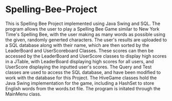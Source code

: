 # Spelling-Bee-Project
This is Spelling Bee Project implemented using Java Swing and SQL.
The program allows the user to play a Spelling Bee Game similar to New York Time's Spelling Bee, with the user making as many words as possible using the given, randomly generted characters.
The user's results are uploaded to a SQL database along with their name, which are then sorted by the LeaderBoard and UserScoreboard Classes.
These scores can then be accessed by the LeaderBoard and UserScore classes to display high scores in a JTable, with LeaderBoard displaying high scores for all users, and UserScore displaying the inputted user's scores.
The Query and Test classes are used to access the SQL database, and have been modified to work with the database for this Project.
The HiveGame classes hold the Java Swing implementation for the game, including a HashSet to store English words from the words.txt file.
The program is initated through the MainMenu class.
